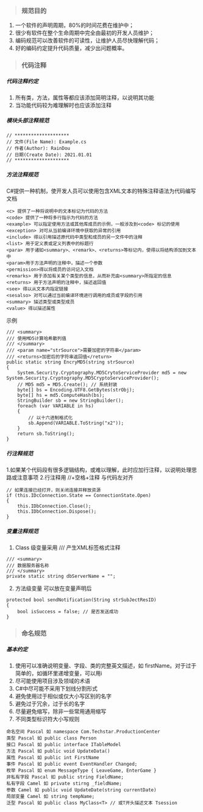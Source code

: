 > ### 规范目的

1. 一个软件的声明周期，80%的时间花费在维护中；
2. 很少有软件在整个生命周期中完全由最初的开发人员维护；
3. 编码规范可以改善软件的可读性，让维护人员尽快理解代码；
4. 好的编码约定提升代码质量，减少出问题概率。

> ### 代码注释

##### 代码注释约定

1. 所有类，方法，属性等都应该添加简明注释，以说明其功能
2. 当功能代码较为难理解时也应该添加注释

##### 模块头部注释规范

```
// ********************
// 文件(File Name): Example.cs
// 作者(Author): RainDou
// 日期(Create Date): 2021.01.01
// ********************
``` 

##### 方法注释规范

C#提供一种机制，使开发人员可以使用包含XML文本的特殊注释语法为代码编写文档

```
<c> 提供了一种将说明中的文本标记为代码的方法
<code> 提供了一种将多行指示为代码的方法
<example> 可以指定使用方法或其他库成员的示例，一般涉及到<code> 标记的使用
<exception> 对可从当前编译环境中获取的异常的引用
<include> 得以引用描述原代码中类型和成员的另一文件中的注释
<list> 用于定义表或定义列表中的标题行
<para> 用于诸如<summary>、<remark>、<returns>等标记内，使得以将结构添加到文本中
<param>用于方法声明的注释中，描述一个参数
<permission>得以将成员的访问记入文档
<remarks> 用于添加有关某个类型的信息，从而补充由<summary>所指定的信息
<returns> 用于方法声明的注释中，描述返回值
<see> 得以从文本内指定链接
<sesalso> 对可以通过当前编译环境进行调用的成员或字段的引用
<summary> 描述类型或类型成员
<value> 得以描述属性
```

示例

```
/// <summary>
/// 使用MD5计算哈希散列值
/// </summary>
/// <param name="strSource">需要加密的字符串</param>
/// <returns>加密后的字符串返回值</return>
public static string EncryMD5(string strSource) 
{
	System.Security.Cryptography.MD5CrytoServiceProvider md5 = new System.Security.Cryptography.MD5CryptoServiceProvider();
	// MD5 md5 = MD5.Create(); // 系统封装
	byte[] bs = Encoding.UTF8.GetBytes(strObj);
	byte[] hs = md5.ComputeHash(bs);
	StringBuilder sb = new StringBuilder();
	foreach (var VARIABLE in hs)
	{
	    // 以十六进制格式化
	    sb.Append(VARIABLE.ToString("x2"));
	}
	return sb.ToString();
}
```

##### 行注释规范

1.如果某个代码段有很多逻辑结构，或难以理解，此时应加行注释，以说明处理思路或注意事项
2.行注释用 //+空格+注释 与代码左对齐

```
// 如果连接已经打开，则关闭连接并释放资源
if (this.IDcConnection.State == ConnectionState.Open) 
{
	this.IDbConnection.Close();
	this.IDbConnection.Dispose();
}
```

##### 变量注释规范

1. Class 级变量采用 /// 产生XML标签格式注释

```
/// <summary>
/// 数据服务器名称
/// </summary>
private static string dbServerName = "";
```

2. 方法级变量 可以放在变量声明后

```
protected bool sendNotification(String strSubJectResID) 
{
	bool isSuccess = false; // 是否发送成功
}
```

> ### 命名规范

##### 基本约定

1. 使用可以准确说明变量、字段、类的完整英文描述，如 firstName。对于过于简单的，如循环里递增变量，可以用i
2. 尽可能使用项目涉及领域的术语
3. C#中尽可能不采用下划线分割形式
4. 避免使用过于相似或仅大小写区别的名字
5. 避免过于冗余，过于长的名字
6. 尽量避免缩写，除非一些常用通用缩写
7. 不同类型标识符大小写规则

```
命名空间 Pascal 如 namespace Com.Techstar.ProductionCenter
类型 Pascal 如 public class Person
接口 Pascal 如 public interface ITableModel
方法 Pascal 如 public void UpdateData()
属性 Pascal 如 public int FirstName
事件 Pascal 如 public event EventHandler Changed;
枚举 Pascal 如 enum MessageType { LeaveGame, EnterGame }
非私有字段 Pascal 如 public string FieldName;
私有字段 Camel 如 private stirng _fieldName;
参数 Camel 如 public void UpdateDate(string currentDate) 
局部变量 Camel 如 string tempName;
泛型 Pascal 如 public class MyClass<T> // 或T开头描述文本 Tsession
```

<!-- https://www.cnblogs.com/zhaoshujie/p/9594688.html -->
<!-- https://blog.csdn.net/kasama1953/article/details/52196078 -->